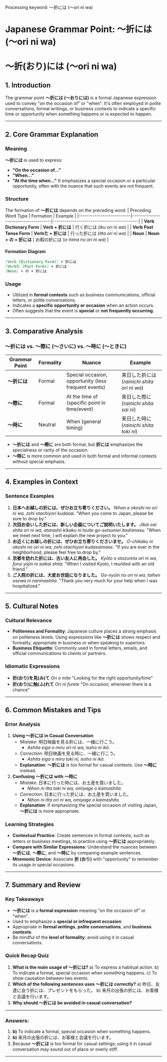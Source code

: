 Processing keyword: ～折には (〜ori ni wa)
# Japanese Grammar Point: ～折には (〜ori ni wa)
# ～折(おり)には (〜ori ni wa)
## 1. Introduction
The grammar point **～折には (〜おりには)** is a formal Japanese expression used to convey "on the occasion of" or "when". It's often employed in polite conversations, formal writings, or business contexts to indicate a specific time or opportunity when something happens or is expected to happen.

---
## 2. Core Grammar Explanation
### Meaning
**～折には** is used to express:
- **"On the occasion of..."**
- **"When..."**
- **"At the time when..."**
It emphasizes a special occasion or a particular opportunity, often with the nuance that such events are not frequent.
### Structure
The formation of **～折には** depends on the preceding word:
| Preceding Word Type      | Formation                          | Example                                   |
|--------------------------|-------------------------------------|-------------------------------------------|
| **Verb Dictionary Form** | **Verb + 折には**                   | 行く折には (*iku ori ni wa*)              |
| **Verb Past Tense Form** | **Verbた + 折には**                  | 行った折には (*itta ori ni wa*)           |
| **Noun**                 | **Noun + の + 折には**              | お暇の折には (*o-hima no ori ni wa*)      |
#### Formation Diagram
```markdown
[Verb (Dictionary Form)] + 折には
[Verbた (Past Form)] + 折には
[Noun] + の + 折には
```
### Usage
- Utilized in **formal contexts** such as business communications, official letters, or polite conversations.
- Indicates a **specific opportunity or occasion** when an action occurs.
- Often suggests that the event is **special** or **not frequently occurring**.
---
## 3. Comparative Analysis
### ～折には vs. ～際に (〜さいに) vs. ～時に (〜ときに)
| Grammar Point    | Formality | Nuance                                               | Example                                      |
|------------------|-----------|------------------------------------------------------|----------------------------------------------|
| **～折には**       | Formal    | Special occasion, opportunity (less frequent events) | 来日した折には (*rainichi shita ori ni wa*)  |
| **～際に**        | Formal    | At the time of (specific point in time/event)        | 来日した際に (*rainichi shita sai ni*)        |
| **～時に**        | Neutral   | When (general timing)                                | 来日した時に (*rainichi shita toki ni*)       |
- **～折には** and **～際に** are both formal, but **折には** emphasizes the specialness or rarity of the occasion.
- **～時に** is more common and used in both formal and informal contexts without special emphasis.
---
## 4. Examples in Context
### Sentence Examples
1. **日本へお越しの折には、ぜひお立ち寄りください。**
   *Nihon e okoshi no ori ni wa, zehi otachiyori kudasai.*
   "When you come to Japan, please be sure to drop by."
2. **次回お会いした折には、新しい企画についてご説明いたします。**
   *Jikai oai shita ori ni wa, atarashii kikaku ni tsuite go-setsumei itashimasu.*
   "When we meet next time, I will explain the new project to you."
3. **お近くにお越しの折には、ぜひお立ち寄りくださいませ。**
   *O-chikaku ni okoshi no ori ni wa, zehi otachiyori kudasaimase.*
   "If you are ever in the neighborhood, please feel free to drop by."
4. **京都を訪れた折には、古い友人に再会した。**
   *Kyōto o otozureta ori ni wa, furui yūjin ni saikai shita.*
   "When I visited Kyoto, I reunited with an old friend."
5. **ご入院の折には、大変お世話になりました。**
   *Go-nyūin no ori ni wa, taihen osewa ni narimashita.*
   "Thank you very much for your help when I was hospitalized."
---
## 5. Cultural Notes
### Cultural Relevance
- **Politeness and Formality**: Japanese culture places a strong emphasis on politeness levels. Using expressions like **～折には** shows respect and formality, appropriate in business or when speaking to superiors.
- **Business Etiquette**: Commonly used in formal letters, emails, and official communications to clients or partners.
### Idiomatic Expressions
- **折(おり)を見(み)て**
  *Ori o mite*
  "Looking for the right opportunity/time"
- **折(おり)に触(ふ)れて**
  *Ori ni furete*
  "On occasion; whenever there is a chance"
---
## 6. Common Mistakes and Tips
### Error Analysis
1. **Using ～折には in Casual Conversation**
   - *Mistake*: 明日映画を見る折には、一緒に行こう。
     - *Ashita eiga o miru ori ni wa, issho ni ikō.*
   - *Correction*: 明日映画を見る時に、一緒に行こう。
     - *Ashita eiga o miru toki ni, issho ni ikō.*
   - **Explanation**: **～折には** is too formal for casual contexts. Use **～時に** instead.
2. **Confusing ～折には with ～時に**
   - *Mistake*: 日本に行った時には、お土産を買いました。
     - *Nihon ni itta toki ni wa, omiyage o kaimashita.*
   - *Correction*: 日本に行った折には、お土産を買いました。
     - *Nihon ni itta ori ni wa, omiyage o kaimashita.*
   - **Explanation**: If emphasizing the special occasion of visiting Japan, **～折には** is more appropriate.
### Learning Strategies
- **Contextual Practice**: Create sentences in formal contexts, such as letters or business meetings, to practice using **～折には** appropriately.
- **Compare with Similar Expressions**: Understand the nuances between **～折には**, **～際に**, and **～時に** by comparing example sentences.
- **Mnemonic Device**: Associate **折 (おり)** with "opportunity" to remember its usage in special occasions.
---
## 7. Summary and Review
### Key Takeaways
- **～折には** is a **formal expression** meaning "on the occasion of" or "when".
- Used to emphasize a **special or infrequent occasion**.
- Appropriate in **formal writings**, **polite conversations**, and **business contexts**.
- Be mindful of the **level of formality**; avoid using it in casual conversations.
### Quick Recap Quiz
1. **What is the main usage of ～折には?**
   a) To express a habitual action.
   b) To indicate a formal, special occasion when something happens.
   c) To show causation between two events.
2. **Which of the following sentences uses ～折には correctly?**
   a) 昨日、友達に会う折には、プレゼントをもらった。
   b) 来月の出張の折には、お客様と会議を行います。
3. **Why should ～折には be avoided in casual conversation?**
---
### Answers:
1. **b)** To indicate a formal, special occasion when something happens.
2. **b)** 来月の出張の折には、お客様と会議を行います。
3. Because **～折には** is too formal for casual settings; using it in casual conversation may sound out of place or overly stiff.
---
